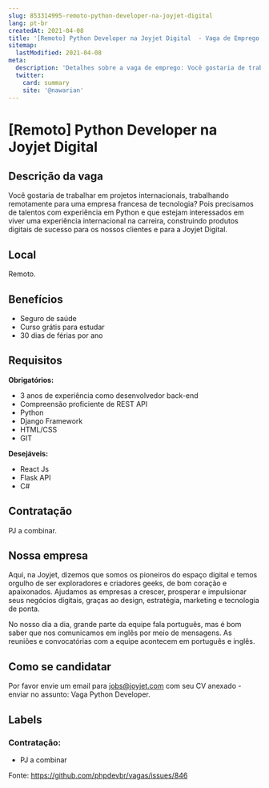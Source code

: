```yaml
---
slug: 853314995-remoto-python-developer-na-joyjet-digital
lang: pt-br
createdAt: 2021-04-08
title: '[Remoto] Python Developer na Joyjet Digital  - Vaga de Emprego'
sitemap:
  lastModified: 2021-04-08
meta:
  description: 'Detalhes sobre a vaga de emprego: Você gostaria de trabalhar em projetos internacionais, trabalhando remotamente para uma empresa francesa de tecnologia? Pois precisamos de talentos com experiência em Python e que estejam interessados em viver uma experiência internacional na carreira, construindo produtos digitais de sucesso para os nossos clientes e para a Joyjet Digital.'
  twitter:
    card: summary
    site: '@nawarian'
---
```


# [Remoto] Python Developer na Joyjet Digital 

## Descrição da vaga

Você gostaria de trabalhar em projetos internacionais, trabalhando remotamente para uma empresa francesa de tecnologia? Pois precisamos de talentos com experiência em Python e que estejam interessados em viver uma experiência internacional na carreira, construindo produtos digitais de sucesso para os nossos clientes e para a Joyjet Digital. 

## Local

Remoto.

## Benefícios
- Seguro de saúde
- Curso grátis para estudar
- 30 dias de férias por ano

## Requisitos

**Obrigatórios:**
- 3 anos de experiência como desenvolvedor back-end
- Compreensão proficiente de REST API
- Python
- Django Framework
- HTML/CSS
- GIT

**Desejáveis:**
- React Js
- Flask API
- C#

## Contratação

PJ a combinar.

## Nossa empresa

Aqui, na Joyjet, dizemos que somos os pioneiros do espaço digital e temos orgulho de ser exploradores e criadores geeks, de bom coração e apaixonados. Ajudamos as empresas a crescer, prosperar e impulsionar seus negócios digitais, graças ao design, estratégia, marketing e tecnologia de ponta.

No nosso dia a dia, grande parte da equipe fala português, mas é bom saber que nos comunicamos em inglês por meio de mensagens. As reuniões e convocatórias com a equipe acontecem em português e inglês.

## Como se candidatar

Por favor envie um email para jobs@joyjet.com com seu CV anexado - enviar no assunto: Vaga Python Developer.

## Labels

<!-- Escolha abaixo, apague as que não fizerem sentido: -->

### Contratação:
- PJ a combinar



Fonte: https://github.com/phpdevbr/vagas/issues/846